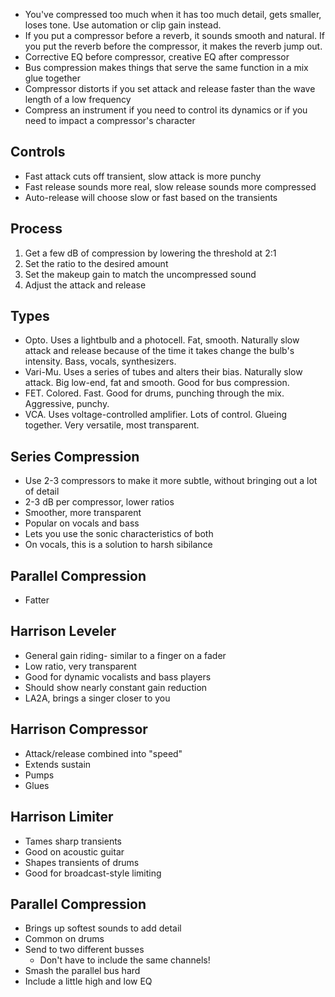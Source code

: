 * You've compressed too much when it has too much detail, gets smaller, loses tone. Use automation or clip gain instead.
* If you put a compressor before a reverb, it sounds smooth and natural. If you put the reverb before the compressor, it makes the reverb jump out.
* Corrective EQ before compressor, creative EQ after compressor
* Bus compression makes things that serve the same function in a mix glue together
* Compressor distorts if you set attack and release faster than the wave length of a low frequency
* Compress an instrument if you need to control its dynamics or if you need to impact a compressor's character

## Controls

* Fast attack cuts off transient, slow attack is more punchy
* Fast release sounds more real, slow release sounds more compressed
* Auto-release will choose slow or fast based on the transients

## Process

1. Get a few dB of compression by lowering the threshold at 2:1
1. Set the ratio to the desired amount
1. Set the makeup gain to match the uncompressed sound
1. Adjust the attack and release

## Types

* Opto. Uses a lightbulb and a photocell. Fat, smooth. Naturally slow attack and release because of the time it takes change the bulb's intensity. Bass, vocals, synthesizers.
* Vari-Mu. Uses a series of tubes and alters their bias. Naturally slow attack. Big low-end, fat and smooth. Good for bus compression.
* FET. Colored. Fast. Good for drums, punching through the mix. Aggressive, punchy.
* VCA. Uses voltage-controlled amplifier. Lots of control. Glueing together. Very versatile, most transparent.

## Series Compression

* Use 2-3 compressors to make it more subtle, without bringing out a lot of detail
* 2-3 dB per compressor, lower ratios
* Smoother, more transparent
* Popular on vocals and bass
* Lets you use the sonic characteristics of both
* On vocals, this is a solution to harsh sibilance

## Parallel Compression

* Fatter

## Harrison Leveler

* General gain riding- similar to a finger on a fader
* Low ratio, very transparent
* Good for dynamic vocalists and bass players
* Should show nearly constant gain reduction
* LA2A, brings a singer closer to you

## Harrison Compressor

* Attack/release combined into "speed"
* Extends sustain
* Pumps
* Glues

## Harrison Limiter

* Tames sharp transients
* Good on acoustic guitar
* Shapes transients of drums
* Good for broadcast-style limiting

## Parallel Compression

* Brings up softest sounds to add detail
* Common on drums
* Send to two different busses
    * Don't have to include the same channels!
* Smash the parallel bus hard
* Include a little high and low EQ
